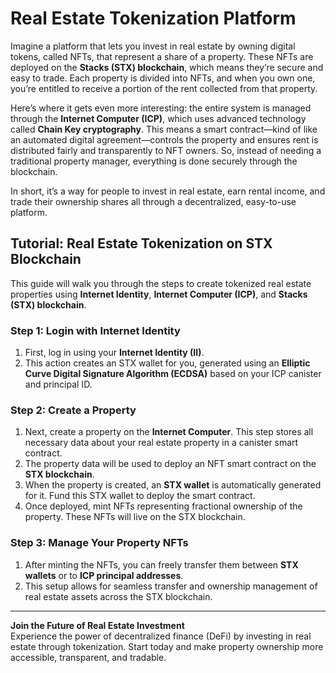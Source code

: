 # Real Estate Tokenization Platform

Imagine a platform that lets you invest in real estate by owning digital tokens, called NFTs, that represent a share of a property. These NFTs are deployed on the **Stacks (STX) blockchain**, which means they’re secure and easy to trade. Each property is divided into NFTs, and when you own one, you’re entitled to receive a portion of the rent collected from that property.

Here’s where it gets even more interesting: the entire system is managed through the **Internet Computer (ICP)**, which uses advanced technology called **Chain Key cryptography**. This means a smart contract—kind of like an automated digital agreement—controls the property and ensures rent is distributed fairly and transparently to NFT owners. So, instead of needing a traditional property manager, everything is done securely through the blockchain.

In short, it’s a way for people to invest in real estate, earn rental income, and trade their ownership shares all through a decentralized, easy-to-use platform.

## Tutorial: Real Estate Tokenization on STX Blockchain

This guide will walk you through the steps to create tokenized real estate properties using **Internet Identity**, **Internet Computer (ICP)**, and **Stacks (STX) blockchain**.

### Step 1: Login with Internet Identity
1. First, log in using your **Internet Identity (II)**. 
2. This action creates an STX wallet for you, generated using an **Elliptic Curve Digital Signature Algorithm (ECDSA)** based on your ICP canister and principal ID.

### Step 2: Create a Property
1. Next, create a property on the **Internet Computer**. This step stores all necessary data about your real estate property in a canister smart contract.
2. The property data will be used to deploy an NFT smart contract on the **STX blockchain**.
3. When the property is created, an **STX wallet** is automatically generated for it. Fund this STX wallet to deploy the smart contract.
4. Once deployed, mint NFTs representing fractional ownership of the property. These NFTs will live on the STX blockchain.

### Step 3: Manage Your Property NFTs
1. After minting the NFTs, you can freely transfer them between **STX wallets** or to **ICP principal addresses**.
2. This setup allows for seamless transfer and ownership management of real estate assets across the STX blockchain.

---

**Join the Future of Real Estate Investment**  
Experience the power of decentralized finance (DeFi) by investing in real estate through tokenization. Start today and make property ownership more accessible, transparent, and tradable.
